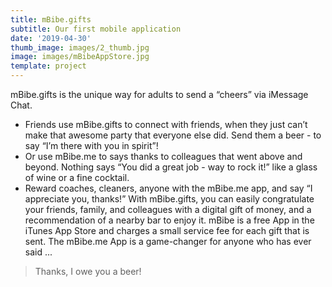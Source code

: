 ```yaml
---
title: mBibe.gifts
subtitle: Our first mobile application
date: '2019-04-30'
thumb_image: images/2_thumb.jpg
image: images/mBibeAppStore.jpg
template: project
---
```

mBibe.gifts is the unique way for adults to send a “cheers” via iMessage Chat.

* Friends use mBibe.gifts to connect with friends, when they just can’t make that awesome party that everyone else did. Send them a beer - to say “I’m there with you in spirit”!
* Or use mBibe.me to says thanks to colleagues that went above and beyond. Nothing says “You did a great job - way to rock it!” like a glass of wine or a fine cocktail.
* Reward coaches, cleaners, anyone with the mBibe.me app, and say “I appreciate you, thanks!” With mBibe.gifts, you can easily congratulate your friends, family, and colleagues with a digital gift of money, and a recommendation of a nearby bar to enjoy it. mBibe is a free App in the iTunes App Store and charges a small service fee for each gift that is sent. The mBibe.me App is a game-changer for anyone who has ever said ...

> Thanks, I owe you a beer!
